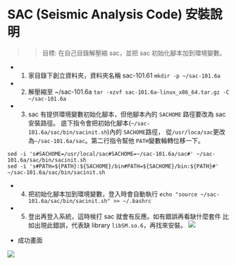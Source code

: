 # SAC (Seismic Analysis Code) 安裝說明

>> 目標: 在自己目錄解壓縮 sac，並把 sac 初始化腳本加到環境變數。

- 1. 家目錄下創立資料夾，資料夾名稱 sac-101.61
`mkdir -p ~/sac-101.6a`
- 2. 解壓縮至 ~/sac-101.6a
`tar -xzvf sac-101.6a-linux_x86_64.tar.gz -C ~/sac-101.6a`
- 3. sac 有提供環境變數初始化腳本，但他腳本內的 `SACHOME` 路徑要改為 sac 安裝路徑。
底下指令會把初始化腳本(`~/sac-101.6a/sac/bin/sacinit.sh`)內的 `SACHOME`路徑， 從`/usr/loca/sac`更改為`~/sac-101.6a/sac`。第二行指令幫他 `PATH`變數輪轉位移一下。
```
sed -i 's#SACHOME=/usr/local/sac#SACHOME=~/sac-101.6a/sac#' ~/sac-101.6a/sac/bin/sacinit.sh
sed -i 's#PATH=${PATH}:${SACHOME}/bin#PATH=${SACHOME}/bin:${PATH}#' ~/sac-101.6a/sac/bin/sacinit.sh
```
- 4. 把初始化腳本加到環境變數，登入時會自動執行
`echo "source ~/sac-101.6a/sac/bin/sacinit.sh" >> ~/.bashrc`

- 5. 登出再登入系統，這時候打 sac 就會有反應。如有錯誤再看缺什麼套件
比如出現此錯誤，代表缺 library `libSM.so.6`，再找來安裝。
![](https://i.imgur.com/0ZftOfA.png)


- 成功畫面

![](https://i.imgur.com/ckjjpDw.png)



